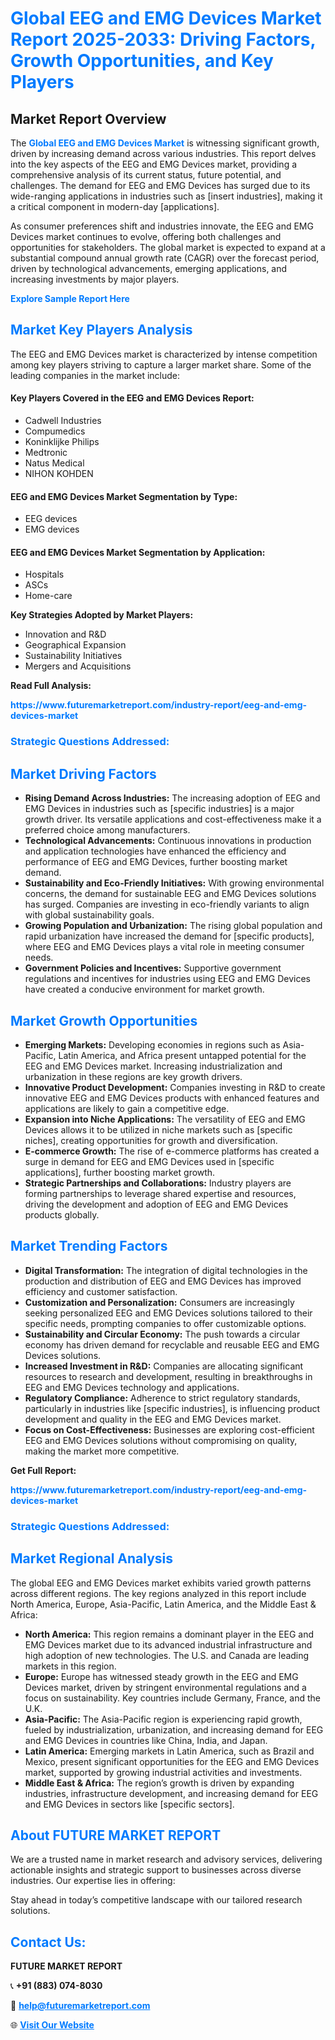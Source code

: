 <h1 style="color: #007BFF;">Global EEG and EMG Devices Market Report 2025-2033: Driving Factors, Growth Opportunities, and Key Players</h1>

<section id="overview">
<h2>Market Report Overview</h2>
<p>The <a href="https://www.futuremarketreport.com/industry-report/eeg-and-emg-devices-market" style="color: #007BFF; text-decoration: none;"><strong>Global EEG and EMG Devices Market</strong></a> is witnessing significant growth, driven by increasing demand across various industries. This report delves into the key aspects of the EEG and EMG Devices market, providing a comprehensive analysis of its current status, future potential, and challenges. The demand for EEG and EMG Devices has surged due to its wide-ranging applications in industries such as [insert industries], making it a critical component in modern-day [applications].</p>
<p>As consumer preferences shift and industries innovate, the EEG and EMG Devices market continues to evolve, offering both challenges and opportunities for stakeholders. The global market is expected to expand at a substantial compound annual growth rate (CAGR) over the forecast period, driven by technological advancements, emerging applications, and increasing investments by major players.</p>
</section>

<section id="overview">
<p><a href="https://www.futuremarketreport.com/request-sample/reportId=56885" style="color: #007BFF; text-decoration: none;"><strong>Explore Sample Report Here</strong></a></p>
</section>

<section id="key-players">
<h2 style="color: #007BFF;">Market Key Players Analysis</h2>
<p>The EEG and EMG Devices market is characterized by intense competition among key players striving to capture a larger market share. Some of the leading companies in the market include:</p>
<h4>Key Players Covered in the EEG and EMG Devices Report:</h4>
<ul><li>Cadwell Industries</li><li>Compumedics</li><li>Koninklijke Philips</li><li>Medtronic</li><li>Natus Medical</li><li>NIHON KOHDEN</li></ul>
<h4>EEG and EMG Devices Market Segmentation by Type:</h4>
<ul><li>EEG devices</li><li>EMG devices</li></ul>

<h4>EEG and EMG Devices Market Segmentation by Application:</h4>
<ul><li>Hospitals</li><li>ASCs</li><li>Home-care</li></ul>
<p><strong>Key Strategies Adopted by Market Players:</strong></p>
<ul>
<li>Innovation and R&D</li>
<li>Geographical Expansion</li>
<li>Sustainability Initiatives</li>
<li>Mergers and Acquisitions</li>
</ul>
</section>

<section>
<p><strong>Read Full Analysis: </strong></p><a href="https://www.futuremarketreport.com/industry-report/eeg-and-emg-devices-market" style="color: #007BFF; text-decoration: none;"><strong>https://www.futuremarketreport.com/industry-report/eeg-and-emg-devices-market</strong></a>
<h3 style="color: #007BFF;">Strategic Questions Addressed:</h3>
</section>

<section id="driving-factors">
<h2 style="color: #007BFF;">Market Driving Factors</h2>
<ul>
<li><strong>Rising Demand Across Industries:</strong> The increasing adoption of EEG and EMG Devices in industries such as [specific industries] is a major growth driver. Its versatile applications and cost-effectiveness make it a preferred choice among manufacturers.</li>
<li><strong>Technological Advancements:</strong> Continuous innovations in production and application technologies have enhanced the efficiency and performance of EEG and EMG Devices, further boosting market demand.</li>
<li><strong>Sustainability and Eco-Friendly Initiatives:</strong> With growing environmental concerns, the demand for sustainable EEG and EMG Devices solutions has surged. Companies are investing in eco-friendly variants to align with global sustainability goals.</li>
<li><strong>Growing Population and Urbanization:</strong> The rising global population and rapid urbanization have increased the demand for [specific products], where EEG and EMG Devices plays a vital role in meeting consumer needs.</li>
<li><strong>Government Policies and Incentives:</strong> Supportive government regulations and incentives for industries using EEG and EMG Devices have created a conducive environment for market growth.</li>
</ul>
</section>

<section id="growth-opportunities">
<h2 style="color: #007BFF;">Market Growth Opportunities</h2>
<ul>
<li><strong>Emerging Markets:</strong> Developing economies in regions such as Asia-Pacific, Latin America, and Africa present untapped potential for the EEG and EMG Devices market. Increasing industrialization and urbanization in these regions are key growth drivers.</li>
<li><strong>Innovative Product Development:</strong> Companies investing in R&D to create innovative EEG and EMG Devices products with enhanced features and applications are likely to gain a competitive edge.</li>
<li><strong>Expansion into Niche Applications:</strong> The versatility of EEG and EMG Devices allows it to be utilized in niche markets such as [specific niches], creating opportunities for growth and diversification.</li>
<li><strong>E-commerce Growth:</strong> The rise of e-commerce platforms has created a surge in demand for EEG and EMG Devices used in [specific applications], further boosting market growth.</li>
<li><strong>Strategic Partnerships and Collaborations:</strong> Industry players are forming partnerships to leverage shared expertise and resources, driving the development and adoption of EEG and EMG Devices products globally.</li>
</ul>
</section>

<section id="trending-factors">
<h2 style="color: #007BFF;">Market Trending Factors</h2>
<ul>
<li><strong>Digital Transformation:</strong> The integration of digital technologies in the production and distribution of EEG and EMG Devices has improved efficiency and customer satisfaction.</li>
<li><strong>Customization and Personalization:</strong> Consumers are increasingly seeking personalized EEG and EMG Devices solutions tailored to their specific needs, prompting companies to offer customizable options.</li>
<li><strong>Sustainability and Circular Economy:</strong> The push towards a circular economy has driven demand for recyclable and reusable EEG and EMG Devices solutions.</li>
<li><strong>Increased Investment in R&D:</strong> Companies are allocating significant resources to research and development, resulting in breakthroughs in EEG and EMG Devices technology and applications.</li>
<li><strong>Regulatory Compliance:</strong> Adherence to strict regulatory standards, particularly in industries like [specific industries], is influencing product development and quality in the EEG and EMG Devices market.</li>
<li><strong>Focus on Cost-Effectiveness:</strong> Businesses are exploring cost-efficient EEG and EMG Devices solutions without compromising on quality, making the market more competitive.</li>
</ul>
</section>

<section>
<p><strong>Get Full Report: </strong></p><a href="https://www.futuremarketreport.com/industry-report/eeg-and-emg-devices-market" style="color: #007BFF; text-decoration: none;"><strong>https://www.futuremarketreport.com/industry-report/eeg-and-emg-devices-market</strong></a>
<h3 style="color: #007BFF;">Strategic Questions Addressed:</h3>
</section>


<section id="regional-analysis">
<h2 style="color: #007BFF;">Market Regional Analysis</h2>
<p>The global EEG and EMG Devices market exhibits varied growth patterns across different regions. The key regions analyzed in this report include North America, Europe, Asia-Pacific, Latin America, and the Middle East & Africa:</p>
<ul>
<li><strong>North America:</strong> This region remains a dominant player in the EEG and EMG Devices market due to its advanced industrial infrastructure and high adoption of new technologies. The U.S. and Canada are leading markets in this region.</li>
<li><strong>Europe:</strong> Europe has witnessed steady growth in the EEG and EMG Devices market, driven by stringent environmental regulations and a focus on sustainability. Key countries include Germany, France, and the U.K.</li>
<li><strong>Asia-Pacific:</strong> The Asia-Pacific region is experiencing rapid growth, fueled by industrialization, urbanization, and increasing demand for EEG and EMG Devices in countries like China, India, and Japan.</li>
<li><strong>Latin America:</strong> Emerging markets in Latin America, such as Brazil and Mexico, present significant opportunities for the EEG and EMG Devices market, supported by growing industrial activities and investments.</li>
<li><strong>Middle East & Africa:</strong> The region’s growth is driven by expanding industries, infrastructure development, and increasing demand for EEG and EMG Devices in sectors like [specific sectors].</li>
</ul>
</section>

<footer>
<h2 style="color: #007BFF;">About FUTURE MARKET REPORT</h2>
<p>We are a trusted name in market research and advisory services, delivering actionable insights and strategic support to businesses across diverse industries. Our expertise lies in offering:</p>

<p>Stay ahead in today’s competitive landscape with our tailored research solutions.</p>

<h2 style="color: #007BFF;">Contact Us:</h2>
<p><strong>FUTURE MARKET REPORT</strong></p>
<p>📞 <strong>+91 (883) 074-8030</strong></p>
<p>📧 <strong><a href="mailto:help@futuremarketreport.com" style="color: #007BFF;">help@futuremarketreport.com</a></strong></p>
<p>🌐 <strong><a href="https://www.futuremarketreport.com/" style="color: #007BFF;">Visit Our Website</a></strong></p>
</footer>